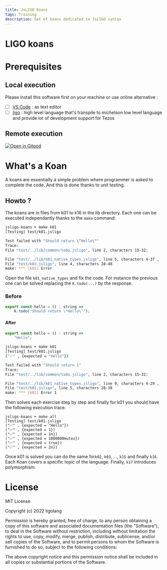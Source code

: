 ```yaml
---
title: JsLIGO Koans
tags: Training
description: Set of koans dedicated to JsLIGO syntax
---
```


# LIGO koans

# Prerequisites

## Local execution

Please install this software first on your machine or use online alternative : 

- [ ] [VS Code](https://code.visualstudio.com/download) : as text editor
- [ ] [ligo](https://ligolang.org/docs/intro/installation/) : high level language that's transpile to michelson low level language and provide lot of development support for Tezos

## Remote execution

[![Open in Gitpod](https://gitpod.io/button/open-in-gitpod.svg)](https://gitpod.io/#https://github.com/ligolang/ligo-koans)

# What's a Koan

A koans are essentially a simple problem where programmer is asked to 
complete the code. And this is done thanks to unit testing.

## Howto ?

The koans are in files from k01 to k16 in the lib directory. Each one can be executed independantly thanks to the `make` command:

```sh
jsligo-koans ➤ make k01
[Testing] test/k01.jsligo

Test failed with "Should return \"Hello\""
Trace:
File "test/../lib/common/todo.jsligo", line 2, characters 15-32:

File "test/../lib/k01_native_types.jsligo", line 5, characters 4-37 ,
File "test/k01.jsligo", line 4, characters 28-40
make: *** [k01] Error 
```

Open the file `k01_native_types` and fix the code. For instance the previous one can be solved replacing the `K.todo(...)` by the response.

### Before

```javascript
export const hello = () : string => 
    K.todo("Should return \"Hello\"");
```

#### After

```javascript
export const hello = () : string => 
    "Hello";
```

```sh
jsligo-koans ➤ make k01
[Testing] test/k01.jsligo
("✅" , {expected = "Hello"})

Test failed with "Should return 1"
Trace:
File "test/../lib/common/todo.jsligo", line 2, characters 15-32:

File "test/../lib/k01_native_types.jsligo", line 9, characters 4-29 ,
File "test/k01.jsligo", line 5, characters 28-38
make: *** [k01] Error 1
```

Then solves each exercise step by step and finally for k01 you should 
have the following execution trace.

```
jsligo-koans ➤ make all
[Testing] test/k01.jsligo
("✅" , {expected = "Hello"})
("✅" , {expected = 1})
("✅" , {expected = 1n})
("✅" , {expected = 1000000mutez})
("✅" , {expected = true})
("✅" , {expected = 2n})
```

Once k01 is solved you can do the same for`k02`, `k03`, ..., `k15` and finally `k16`. Each Koan covers a
specific topic of the language. Finally, `k17` introduces polymorphism.

# License

MIT License

Copyright (c) 2022 ligolang

Permission is hereby granted, free of charge, to any person obtaining a copy
of this software and associated documentation files (the "Software"), to deal
in the Software without restriction, including without limitation the rights
to use, copy, modify, merge, publish, distribute, sublicense, and/or sell
copies of the Software, and to permit persons to whom the Software is
furnished to do so, subject to the following conditions:

The above copyright notice and this permission notice shall be included in all
copies or substantial portions of the Software.

